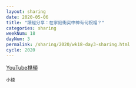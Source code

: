 ```yaml
---
layout: sharing
date: 2020-05-06
title: "讀經分享：在家庭衝突中神有何祝福？"
categories: sharing
weekNum: 18
dayNum: 3
permalink: /sharing/2020/wk18-day3-sharing.html
cycle: 2020
---
```


[YouTube視頻](https://youtu.be/YhZrRQI07hI)

`小錢`
